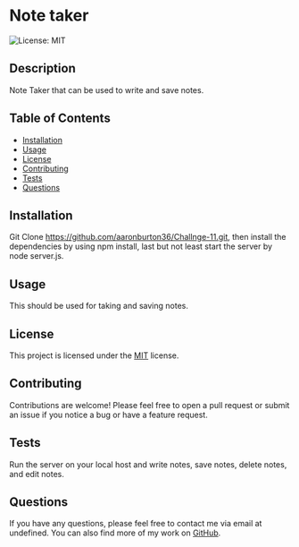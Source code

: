 # Note taker

  ![License: MIT](https://img.shields.io/badge/License-MIT-yellow.svg)

  ## Description

  Note Taker that can be used to write and save notes.

  ## Table of Contents

  * [Installation](#installation)
  * [Usage](#usage)
  * [License](#license)
  * [Contributing](#contributing)
  * [Tests](#tests)
  * [Questions](#questions)

  ## Installation

  Git Clone https://github.com/aaronburton36/Challnge-11.git, then install the dependencies by using npm install, last but not least start the server by node server.js.

  ## Usage

  This should be used for taking and saving notes.
  
## License

This project is licensed under the [MIT](https://opensource.org/licenses/MIT) license.
    

  ## Contributing

  Contributions are welcome! Please feel free to open a pull request or submit an issue if you notice a bug or have a feature request.

  ## Tests

  Run the server on your local host and write notes, save notes, delete notes, and edit notes.

  ## Questions

  If you have any questions, please feel free to contact me via email at undefined. You can also find more of my work on [GitHub](https://github.com/undefined/).

  
